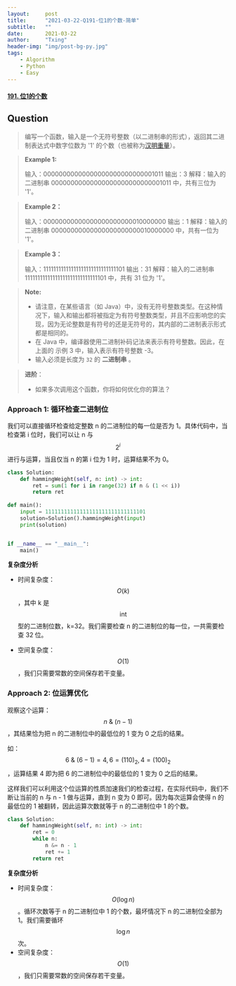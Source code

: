 ```yaml
---
layout:     post
title:      "2021-03-22-Q191-位1的个数-简单"
subtitle:   ""
date:       2021-03-22
author:     "Txing"
header-img: "img/post-bg-py.jpg"
tags:
    - Algorithm
    - Python
    - Easy
---
```


#### [191. 位1的个数](https://leetcode-cn.com/problems/number-of-1-bits/)

## Question

> 编写一个函数，输入是一个无符号整数（以二进制串的形式），返回其二进制表达式中数字位数为 '1' 的个数（也被称为[汉明重量](https://baike.baidu.com/item/汉明重量)）。
>

> **Example 1:**
>
> 输入：00000000000000000000000000001011
> 输出：3
> 解释：输入的二进制串 00000000000000000000000000001011 中，共有三位为 '1'。

> **Example 2：**
>
> 输入：00000000000000000000000010000000
> 输出：1
> 解释：输入的二进制串 00000000000000000000000010000000 中，共有一位为 '1'。

> **Example 3：**
>
> 输入：11111111111111111111111111111101
> 输出：31
> 解释：输入的二进制串 11111111111111111111111111111101 中，共有 31 位为 '1'。

> **Note:**
>
> - 请注意，在某些语言（如 Java）中，没有无符号整数类型。在这种情况下，输入和输出都将被指定为有符号整数类型，并且不应影响您的实现，因为无论整数是有符号的还是无符号的，其内部的二进制表示形式都是相同的。
> - 在 Java 中，编译器使用二进制补码记法来表示有符号整数。因此，在上面的 示例 3 中，输入表示有符号整数 -3。
> - 输入必须是长度为 `32` 的 **二进制串** 。

> **进阶**：
>
> - 如果多次调用这个函数，你将如何优化你的算法？

### Approach 1:  循环检查二进制位

我们可以直接循环检查给定整数 n 的二进制位的每一位是否为 1。具体代码中，当检查第 i 位时，我们可以让 n 与 $$2^i$$  进行与运算，当且仅当 n 的第 i 位为 1 时，运算结果不为 0。


```python
class Solution:
    def hammingWeight(self, n: int) -> int:
        ret = sum(1 for i in range(32) if n & (1 << i)) 
        return ret
    
def main():
    input = 11111111111111111111111111111101
    solution=Solution().hammingWeight(input)
    print(solution)


if __name__ == "__main__":
    main()
```

**复杂度分析**

- 时间复杂度：$$O(k)$$，其中 k 是 $$\text{int}$$ 型的二进制位数，k=32。我们需要检查 n 的二进制位的每一位，一共需要检查 32 位。

- 空间复杂度：$$O(1)$$，我们只需要常数的空间保存若干变量。



### Approach 2:  位运算优化

观察这个运算：$$n~\&~(n - 1)$$，其结果恰为把 n 的二进制位中的最低位的 1 变为 0 之后的结果。

如：$$6~\&~(6-1) = 4, 6 = (110)_2, 4 = (100)_2$$ ，运算结果 4 即为把 6 的二进制位中的最低位的 1 变为 0 之后的结果。

这样我们可以利用这个位运算的性质加速我们的检查过程，在实际代码中，我们不断让当前的 n 与 n - 1 做与运算，直到 n 变为 0 即可。因为每次运算会使得 n 的最低位的 1 被翻转，因此运算次数就等于 n 的二进制位中 1 的个数。


```python
class Solution:
    def hammingWeight(self, n: int) -> int:
        ret = 0
        while n:
            n &= n - 1
            ret += 1
        return ret
```

**复杂度分析**

- 时间复杂度：$$O(\log n)$$。循环次数等于 n 的二进制位中 1 的个数，最坏情况下 n 的二进制位全部为 1。我们需要循环 $$\log n$$ 次。
- 空间复杂度：$$O(1)$$，我们只需要常数的空间保存若干变量。
